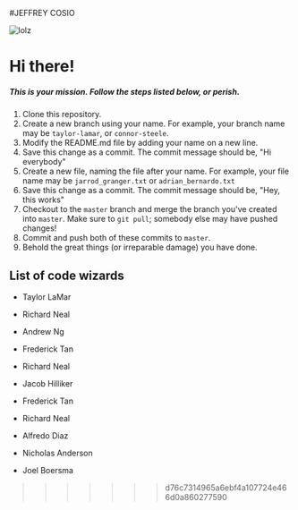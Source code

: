 #JEFFREY COSIO

![lolz](https://media.giphy.com/media/l1J3z59i2bj3M6sEM/giphy.gif) 

# Hi there!

##### This is your mission. Follow the steps listed below, or perish.

1. Clone this repository.
2. Create a new branch using your name. For example, your branch name may be `taylor-lamar`, or `connor-steele`.
3. Modify the README.md file by adding your name on a new line.
4. Save this change as a commit. The commit message should be, "Hi everybody"
5. Create a new file, naming the file after your name. For example, your file name may be `jarrod_granger.txt` or `adrian_bernardo.txt`
6. Save this change as a commit. The commit message should be, "Hey, this works"
7. Checkout to the `master` branch and merge the branch you've created into `master`. Make sure to `git pull`; somebody else may have pushed changes!
8. Commit and push both of these commits to `master`.
9. Behold the great things (or irreparable damage) you have done.

## List of code wizards
- Taylor LaMar

- Richard Neal

- Andrew Ng

- Frederick Tan

- Richard Neal

- Jacob Hilliker

- Frederick Tan

- Richard Neal

- Alfredo Diaz

- Nicholas Anderson
- Joel Boersma


>>>>>>> d76c7314965a6ebf4a107724e466d0a860277590
